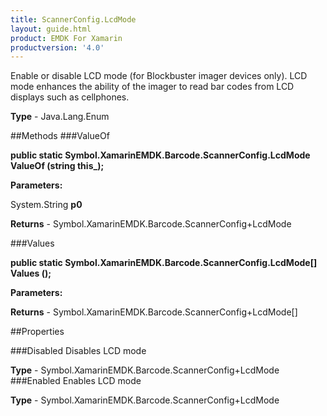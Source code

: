 ```yaml
---
title: ScannerConfig.LcdMode
layout: guide.html
product: EMDK For Xamarin 
productversion: '4.0' 
---
```

Enable or disable LCD mode (for Blockbuster imager devices only). LCD mode enhances the ability of the imager to read bar codes from LCD displays such as cellphones.

**Type** - Java.Lang.Enum

##Methods
###ValueOf

**public static Symbol.XamarinEMDK.Barcode.ScannerConfig.LcdMode ValueOf (string this_);**


        

**Parameters:**

System.String **p0** 

**Returns** - Symbol.XamarinEMDK.Barcode.ScannerConfig+LcdMode

###Values

**public static Symbol.XamarinEMDK.Barcode.ScannerConfig.LcdMode[] Values ();**


        

**Parameters:**

**Returns** - Symbol.XamarinEMDK.Barcode.ScannerConfig+LcdMode[]

##Properties

###Disabled
Disables LCD mode

**Type** - Symbol.XamarinEMDK.Barcode.ScannerConfig+LcdMode
###Enabled
Enables LCD mode

**Type** - Symbol.XamarinEMDK.Barcode.ScannerConfig+LcdMode
